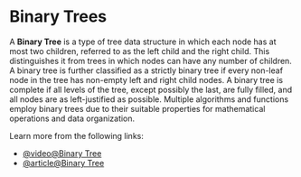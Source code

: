 # Binary Trees

A **Binary Tree** is a type of tree data structure in which each node has at most two children, referred to as the left child and the right child. This distinguishes it from trees in which nodes can have any number of children. A binary tree is further classified as a strictly binary tree if every non-leaf node in the tree has non-empty left and right child nodes. A binary tree is complete if all levels of the tree, except possibly the last, are fully filled, and all nodes are as left-justified as possible. Multiple algorithms and functions employ binary trees due to their suitable properties for mathematical operations and data organization.

Learn more from the following links:

- [@video@Binary Tree](https://youtu.be/4r_XR9fUPhQ?si=PBsRjix_Z9kVHgMM)
- [@article@Binary Tree](https://www.w3schools.com/dsa/dsa_data_binarytrees.php)
